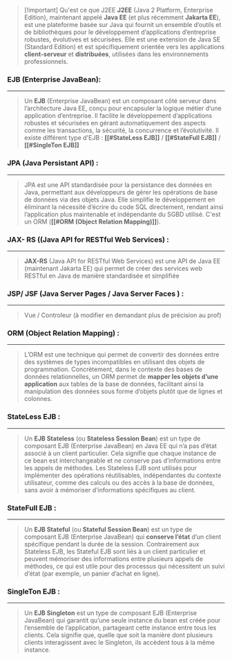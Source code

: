 
> [!important] Qu'est ce que J2EE
>  **J2EE** (Java 2 Platform, Enterprise Edition), maintenant appelé **Java EE** (et plus récemment **Jakarta EE**), est une plateforme basée sur Java qui fournit un ensemble d’outils et de bibliothèques pour le développement d’applications d’entreprise robustes, évolutives et sécurisées. Elle est une extension de Java SE (Standard Edition) et est spécifiquement orientée vers les applications **client-serveur** et **distribuées**, utilisées dans les environnements professionnels.

### EJB (Enterprise JavaBean): 
---
>Un **EJB** (Enterprise JavaBean) est un composant côté serveur dans l’architecture Java EE, conçu pour encapsuler la logique métier d’une application d’entreprise. Il facilite le développement d’applications robustes et sécurisées en gérant automatiquement des aspects comme les transactions, la sécurité, la concurrence et l’évolutivité. Il existe différent type d'EJB : **[[#StateLess EJB]]** / **[[#StateFull EJB]]** / **[[#SingleTon EJB]]**
>

### JPA (Java Persistant API) :
---
> JPA est une API standardisée pour la persistance des données en Java, permettant aux développeurs de gérer les opérations de base de données via des objets Java. Elle simplifie le développement en éliminant la nécessité d’écrire du code SQL directement, rendant ainsi l’application plus maintenable et indépendante du SGBD utilisé. C'est un ORM (**[[#ORM (Object Relation Mapping)]]**).
> 

### JAX- RS ((Java API for RESTful Web Services) :
---
>**JAX-RS** (Java API for RESTful Web Services) est une API de Java EE (maintenant Jakarta EE) qui permet de créer des services web RESTful en Java de manière standardisée et simplifiée
>

### JSP/ JSF (Java Server Pages / Java Server Faces ) :
---
>Vue / Controleur (à modifier en demandant plus de précision au prof)
>

### ORM (Object Relation Mapping) : 
---
> L’ORM est une technique qui permet de convertir des données entre des systèmes de types incompatibles en utilisant des objets de programmation. Concrètement, dans le contexte des bases de données relationnelles, un ORM permet de **mapper les objets d’une application** aux tables de la base de données, facilitant ainsi la manipulation des données sous forme d’objets plutôt que de lignes et colonnes.
> 

### StateLess EJB :
---
>Un **EJB Stateless** (ou **Stateless Session Bean**) est un type de composant EJB (Enterprise JavaBean) en Java EE qui n’a pas d’état associé à un client particulier. Cela signifie que chaque instance de ce bean est interchangeable et ne conserve pas d’informations entre les appels de méthodes. Les Stateless EJB sont utilisés pour implémenter des opérations réutilisables, indépendantes du contexte utilisateur, comme des calculs ou des accès à la base de données, sans avoir à mémoriser d’informations spécifiques au client.
>

### StateFull EJB :
---
>Un **EJB Stateful** (ou **Stateful Session Bean**) est un type de composant EJB (Enterprise JavaBean) qui **conserve l’état** d’un client spécifique pendant la durée de la session. Contrairement aux Stateless EJB, les Stateful EJB sont liés à un client particulier et peuvent mémoriser des informations entre plusieurs appels de méthodes, ce qui est utile pour des processus qui nécessitent un suivi d’état (par exemple, un panier d’achat en ligne).
>

### SingleTon EJB : 
---
>Un **EJB Singleton** est un type de composant EJB (Enterprise JavaBean) qui garantit qu’une seule instance du bean est créée pour l’ensemble de l’application, partageant cette instance entre tous les clients. Cela signifie que, quelle que soit la manière dont plusieurs clients interagissent avec le Singleton, ils accèdent tous à la même instance.
>